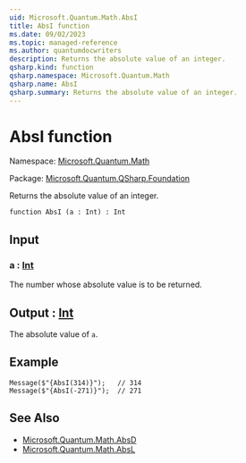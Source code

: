 ```yaml
---
uid: Microsoft.Quantum.Math.AbsI
title: AbsI function
ms.date: 09/02/2023
ms.topic: managed-reference
ms.author: quantumdocwriters
description: Returns the absolute value of an integer.
qsharp.kind: function
qsharp.namespace: Microsoft.Quantum.Math
qsharp.name: AbsI
qsharp.summary: Returns the absolute value of an integer.
---
```


# AbsI function

Namespace: [Microsoft.Quantum.Math](xref:Microsoft.Quantum.Math)

Package: [Microsoft.Quantum.QSharp.Foundation](https://nuget.org/packages/Microsoft.Quantum.QSharp.Foundation)


Returns the absolute value of an integer.

```qsharp
function AbsI (a : Int) : Int
```


## Input

### a : [Int](xref:microsoft.quantum.qsharp.valueliterals#int-literals)

The number whose absolute value is to be returned.



## Output : [Int](xref:microsoft.quantum.qsharp.valueliterals#int-literals)

The absolute value of `a`.

## Example

```qsharpMessage($"{AbsI(314)}");   // 314Message($"{AbsI(-271)}");  // 271```

## See Also

- [Microsoft.Quantum.Math.AbsD](xref:Microsoft.Quantum.Math.AbsD)
- [Microsoft.Quantum.Math.AbsL](xref:Microsoft.Quantum.Math.AbsL)